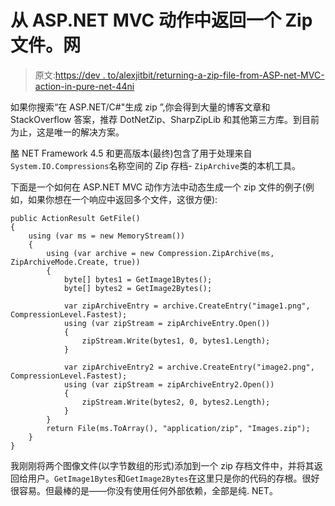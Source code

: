 # 从 ASP.NET MVC 动作中返回一个 Zip 文件。网

> 原文:[https://dev . to/alexjitbit/returning-a-zip-file-from-ASP-net-MVC-action-in-pure-net-44ni](https://dev.to/alexjitbit/returning-a-zip-file-from-asp-net-mvc-action-in-pure-net-44ni)

如果你搜索“在 ASP.NET/C#"生成 zip ”,你会得到大量的博客文章和 StackOverflow 答案，推荐 DotNetZip、SharpZipLib 和其他第三方库。到目前为止，这是唯一的解决方案。

酪 NET Framework 4.5 和更高版本(最终)包含了用于处理来自`System.IO.Compressions`名称空间的 Zip 存档- `ZipArchive`类的本机工具。

下面是一个如何在 ASP.NET MVC 动作方法中动态生成一个 zip 文件的例子(例如，如果你想在一个响应中返回多个文件，这很方便):

```
public ActionResult GetFile()
{
    using (var ms = new MemoryStream())
    {
        using (var archive = new Compression.ZipArchive(ms, ZipArchiveMode.Create, true))
        {
            byte[] bytes1 = GetImage1Bytes();
            byte[] bytes2 = GetImage2Bytes();

            var zipArchiveEntry = archive.CreateEntry("image1.png", CompressionLevel.Fastest);
            using (var zipStream = zipArchiveEntry.Open())
            {
                zipStream.Write(bytes1, 0, bytes1.Length);
            }

            var zipArchiveEntry2 = archive.CreateEntry("image2.png", CompressionLevel.Fastest);
            using (var zipStream = zipArchiveEntry2.Open())
            {
                zipStream.Write(bytes2, 0, bytes2.Length);
            }
        }
        return File(ms.ToArray(), "application/zip", "Images.zip");
    }
} 
```

我刚刚将两个图像文件(以字节数组的形式)添加到一个 zip 存档文件中，并将其返回给用户。`GetImage1Bytes`和`GetImage2Bytes`在这里只是你的代码的存根。很好很容易。但最棒的是——你没有使用任何外部依赖，全部是纯. NET。